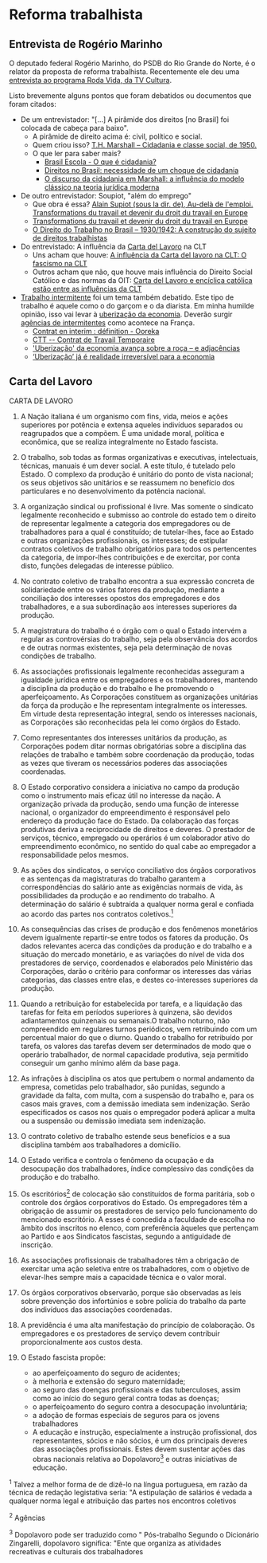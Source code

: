 # Reforma trabalhista

## Entrevista de Rogério Marinho
O deputado federal Rogério Marinho, do PSDB do Rio Grande do Norte, é o relator da proposta de reforma trabalhista. 
Recentemente ele deu uma [entrevista ao programa Roda Vida, da TV Cultura](https://www.youtube.com/watch?v=eSE9wTnDJjA).

Listo brevemente alguns pontos que foram debatidos ou documentos que foram citados:
* De um entrevistador: "[...] A pirâmide dos direitos [no Brasil] foi colocada de cabeça para baixo". 
    * A pirâmide de direito acima é: civil, político e social.
    * Quem criou isso? [T.H. Marshall – Cidadania e classe social, de 1950.](https://en.wikipedia.org/wiki/Thomas_Humphrey_Marshall)
    * O que ler para saber mais?
        * [Brasil Escola - O que é cidadania?](http://brasilescola.uol.com.br/sociologia/cidadania-ou-estadania.htm)
        * [Direitos no Brasil: necessidade de um choque de cidadania](http://www.scielo.br/scielo.php?script=sci_arttext&pid=S0104-44782006000200016)
        * [O discurso da cidadania em Marshall: a influência do modelo clássico na teoria jurídica moderna](http://jurisvox.unipam.edu.br/documents/48188/50566/O-discurso-da-cidadania-em-Marshall.pdf)
* De outro entrevistador: Soupiot, "além do emprego"
    * Que obra é essa? [Alain Supiot (sous la dir. de), Au-delà de l'emploi. Transformations du travail et devenir du droit du travail en Europe](http://www.persee.fr/doc/tiers_1293-8882_2002_num_43_171_1639_t1_0710_0000_2)
    * [Transformations du travail et devenir du droit du travail en Europe](https://bookshop.europa.eu/fr/transformations-du-travail-et-devenir-du-droit-du-travail-en-europe-pbCE1998302/)
    * [O Direito do Trabalho no Brasil – 1930/1942: A construção do sujeito de direitos trabalhistas](http://www.bibliotecadigital.unicamp.br/document/?code=vtls000385083)
* Do entrevistado: A influência da [Carta del Lavoro](#carta-del-lavoro) na CLT
    * Uns acham que houve: [A influência da Carta del lavoro na CLT: O fascismo na CLT](https://alexandrechavesadv.jusbrasil.com.br/artigos/313510871/a-influencia-da-carta-del-lavoro-na-clt)
    * Outros acham que não, que houve mais influência do Direito Social Católico e das normas da OIT: [Carta del Lavoro e encíclica católica estão entre as influências da CLT](http://glo.bo/2dBf86p)
* [Trabalho intermitente](https://rebellyon.info/Qu-est-ce-que-le-travail) foi um tema também debatido. Este tipo de trabalho é aquele como o do garçom e o da diarista. Em minha humilde opinião, isso vai levar à [uberização da economia](https://www.google.com.br/search?ie=UTF-8&q=uberização%20da%20economia). Deverão surgir [agências de intermitentes](https://interim.ooreka.fr/qr/voir/117124/qu-est-ce-qu-une-agence-d-interim) como acontece na França. 
    * [Contrat en interim : définition - Ooreka](http://interim.ooreka.fr/comprendre/contrat-en-interim)
    * [CTT -- Contrat de Travail Temporaire](https://fr.wikipedia.org/wiki/Contrat_de_travail_temporaire)
    * ['Uberização' da economia avança sobre a roça – e adjacências](http://epocanegocios.globo.com/Tecnologia/noticia/2017/03/uberizacao-da-economia-avanca-sobre-roca-e-adjacencias.html)
    * [‘Uberização’ já é realidade irreversível para a economia](http://www.otempo.com.br/capa/economia/uberiza%C3%A7%C3%A3o-j%C3%A1-%C3%A9-realidade-irrevers%C3%ADvel-para-a-economia-1.1355179)

## Carta del Lavoro
CARTA DE LAVORO

1. A Nação italiana é um organismo com fins, vida, meios e ações superiores por potência e extensa aqueles indivíduos separados ou reagrupados que a compõem. É uma unidade moral, política e econômica, que se realiza integralmente no Estado fascista.

2. O trabalho, sob todas as formas organizativas e executivas, intelectuais, técnicas, manuais é um dever social. A este título, é tutelado pelo Estado. O complexo da produção é unitário do ponto de vista nacional; os seus objetivos são unitários e se reassumem no benefício dos particulares e no desenvolvimento da potência nacional.

3. A organização sindical ou profissional é livre. Mas somente o sindicato legalmente reconhecido e submisso ao controle do estado tem o direito de representar legalmente a categoria dos empregadores ou de trabalhadores para a qual é constituído; de tutelar-lhes, face ao Estado e outras organizações profissionais, os interesses; de estipular contratos coletivos de trabalho obrigatórios para todos os pertencentes da categoria, de impor-lhes contribuições e de exercitar, por conta disto, funções delegadas de interesse público.

4. No contrato coletivo de trabalho encontra a sua expressão concreta de solidariedade entre os vários fatores da produção, mediante a conciliação dos interesses opostos dos empregadores e dos trabalhadores, e a sua subordinação aos interesses superiores da produção.

5. A magistratura do trabalho é o órgão com o qual o Estado intervém a regular as controvérsias do trabalho, seja pela observância dos acordos e de outras normas existentes, seja pela determinação de novas condições de trabalho.

6. As associações profissionais legalmente reconhecidas asseguram a igualdade jurídica entre os empregadores e os trabalhadores, mantendo a disciplina da produção e do trabalho e lhe promovendo o aperfeiçoamento. As Corporações constituem as organizações unitárias da força da produção e lhe representam integralmente os interesses. Em virtude desta representação integral, sendo os interesses nacionais, as Corporações são reconhecidas pela lei como órgãos do Estado.

7. Como representantes dos interesses unitários da produção, as Corporações podem ditar normas obrigatórias sobre a disciplina das relações de trabalho e também sobre coordenação da produção, todas as vezes que tiveram os necessários poderes das associações coordenadas.

8. O Estado corporativo considera a iniciativa no campo da produção como o instrumento mais eficaz útil no interesse da nação. A organização privada da produção, sendo uma função de interesse nacional, o organizador do empreendimento é responsável pelo endereço da produção face do Estado. Da colaboração das forças produtivas deriva a reciprocidade de direitos e deveres. O prestador de serviços, técnico, empregado ou operários é um colaborador ativo do empreendimento econômico, no sentido do qual cabe ao empregador a responsabilidade pelos mesmos.

9. As ações dos sindicatos, o serviço conciliativo dos órgãos corporativos e as sentenças da magistraturas do trabalho garantem a correspondências do salário ante as exigências normais de vida, às possibilidades da produção e ao rendimento do trabalho. A determinação do salário é subtraída a qualquer norma geral e confiada ao acordo das partes nos contratos coletivos.[<SUP>1<SUP>](#rodape1)

10. As consequências das crises de produção e dos fenômenos monetários devem igualmente repartir-se entre todos os fatores da produção. Os dados relevantes acerca das condições da produção e do trabalho e a situação do mercado monetário, e as variações do nível de vida dos prestadores de serviço, coordenados e elaborados pelo Ministério das Corporações, darão o critério para conformar os interesses das várias categorias, das classes entre elas, e destes co-interesses superiores da produção.

11. Quando a retribuição for estabelecida por tarefa, e a liquidação das tarefas for feita em períodos superiores à quinzena, são devidos adiantamentos quinzenais ou semanais.O trabalho noturno, não compreendido em regulares turnos periódicos, vem retribuindo com um percentual maior do que o diurno. Quando o trabalho for retribuído por tarefa, os valores das tarefas devem ser determinados de modo que o operário trabalhador, de normal capacidade produtiva, seja permitido conseguir um ganho mínimo além da base paga.

12. As infrações à disciplina os atos que pertubem o normal andamento da empresa, cometidas pelo trabalhador, são punidas, segundo a gravidade da falta, com multa, com a suspensão do trabalho e, para os casos mais graves, com a demissão imediata sem indenização. Serão especificados os casos nos quais o empregador poderá aplicar a multa ou a suspensão ou demissão imediata sem indenização.

13. O contrato coletivo de trabalho estende seus benefícios e a sua disciplina também aos trabalhadores a domicílio.

14. O Estado verifica e controla o fenômeno da ocupação e da desocupação dos trabalhadores, índice complessivo das condições da produção e do trabalho.

15. Os escritórios[<SUP>2<SUP>](#rodape2) de colocação são constituídos de forma paritária, sob o controle dos órgãos corporativos do Estado. Os empregadores têm a obrigação de assumir os prestadores de serviço pelo funcionamento do mencionado escritório. A esses é concedida a faculdade de escolha no âmbito dos inscritos no elenco, com preferência àqueles que pertençam ao Partido e aos Sindicatos fascistas, segundo a antiguidade de inscrição.

16. As associações profissionais de trabalhadores têm a obrigação de exercitar uma ação seletiva entre os trabalhadores, com o objetivo de elevar-lhes sempre mais a capacidade técnica e o valor moral.

17. Os órgãos corporativos observarão, porque são observadas as leis sobre prevenção dos infortúnios e sobre polícia do trabalho da parte dos indivíduos das associações coordenadas.

18. A previdência é uma alta manifestação do princípio de colaboração. Os empregadores e os prestadores de serviço devem contribuir proporcionalmente aos custos desta.

19. O Estado fascista propõe:
    * ao aperfeiçoamento do seguro de acidentes;
    * à melhoria e extensão do seguro maternidade;
    * ao seguro das doenças profissionais e das tuberculoses, assim como ao início do seguro geral contra todas as doenças;
    * o aperfeiçoamento do seguro contra a desocupação involuntária;
    * a adoção de formas especiais de seguros para os jovens trabalhadores
    * A educação e instrução, especialmente a instrução profissional, dos representantes, sócios e não sócios, é um dos principais deveres das associações profissionais. Estes devem sustentar ações das obras nacionais relativa ao Dopolavoro[<SUP>3<SUP>](#rodape3) e outras iniciativas de educação.

<a name="rodape1"> 

<SUP>1</SUP> Talvez a melhor forma de de dizê-lo na língua portuguesa, em razão da técnica de redação legistativa seria: "A estipulação de salários é vedada a qualquer norma legal e atribuição das partes nos encontros coletivos

<a name="rodape2"> 

<SUP>2</SUP> Agências

<a name="rodape3"> 

<SUP>3</SUP> Dopolavoro pode ser traduzido como " Pós-trabalho Segundo o Dicionário Zingarelli, dopolavoro significa: "Ente que organiza as atividades recreativas e culturais dos trabalhadores

